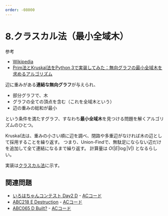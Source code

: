 ```yaml
---
order: -08000
---
```

# 8.クラスカル法（最小全域木）

参考

- [Wikipedia](https://ja.wikipedia.org/wiki/%E3%82%AF%E3%83%A9%E3%82%B9%E3%82%AB%E3%83%AB%E6%B3%95)
- [Prim法とKruskal法をPython 3で実装してみた：無向グラフの最小全域木を求めるアルゴリズム](https://hamukichi.hatenablog.jp/entry/2016/03/30/173446)

辺に重みがある**連結な無向グラフ**が与えられ、

- 部分グラフで、木
- グラフの全ての頂点を含む（これを全域木という）
- 辺の重みの総和が最小

という条件を満たすグラフ、すなわち**最小全域木**を見つける問題を解くアルゴリズムのひとつ。

<!--
ちなみにもうひとつはPrim法。
Prim法は、任意の1頂点だけからなる木を初期値とし、まだ木に含まれない頂点と木を結ぶ辺で重みが最小のものを貪欲に追加する。
-->

Kruskal法は、重みの小さい順に辺を調べ、閉路や多重辺がなければ木の辺として採用することを繰り返す。
つまり、Union-Findで、無駄足にならない辺だけを追加して全て連結になるまで繰り返す。
計算量は $O(|E|\log|V|)$ となるらしい。

実装は[クラスカル法](/H4A/ad/optimize/kruskal/)に示す。

## 関連問題

- [いろはちゃんコンテスト Day2 D](https://atcoder.jp/contests/iroha2019-day2/tasks/iroha2019_day2_d) - [ACコード](https://atcoder.jp/contests/iroha2019-day2/submissions/22745993)
- [ABC218 E Destruction](https://atcoder.jp/contests/abc218/tasks/abc218_e) - [ACコード](https://atcoder.jp/contests/abc218/submissions/27503010)
- [ABC065 D Built?](https://atcoder.jp/contests/abc065/tasks/arc076_b) - [ACコード](https://atcoder.jp/contests/abc065/submissions/28647975)

<!--
## 関連

多次元配列のソート、も参照せよとのこと。
-->
